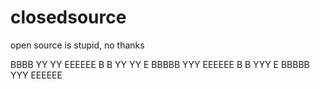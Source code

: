 # closedsource
open source is stupid, no thanks


 BBBB   YY   YY EEEEEE
B    B   YY YY  E
BBBBB     YYY   EEEEEE
B    B    YYY   E
BBBBB     YYY   EEEEEE

